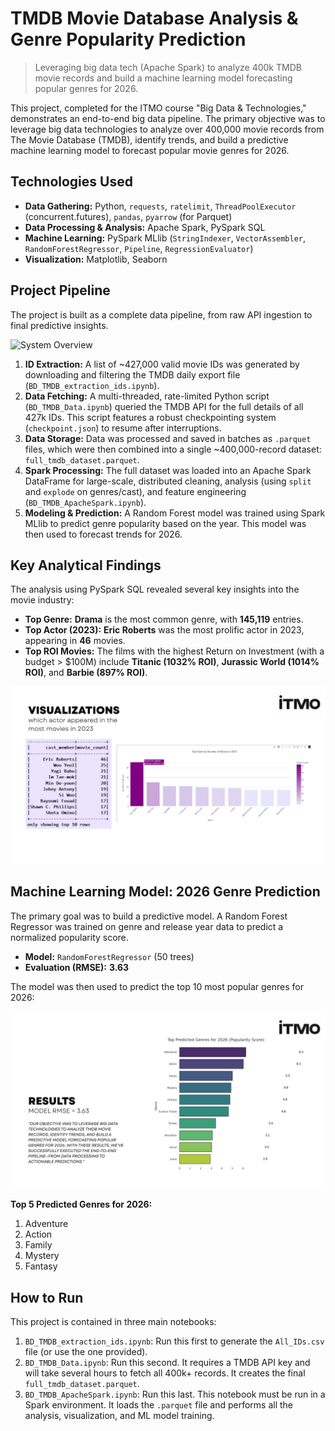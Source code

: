 # TMDB Movie Database Analysis & Genre Popularity Prediction

> Leveraging big data tech (Apache Spark) to analyze 400k TMDB movie records and build a machine learning model forecasting popular genres for 2026.

This project, completed for the ITMO course "Big Data & Technologies," demonstrates an end-to-end big data pipeline. The primary objective was to leverage big data technologies to analyze over 400,000 movie records from The Movie Database (TMDB), identify trends, and build a predictive machine learning model to forecast popular movie genres for 2026.

## Technologies Used

* **Data Gathering:** Python, `requests`, `ratelimit`, `ThreadPoolExecutor` (concurrent.futures), `pandas`, `pyarrow` (for Parquet)
* **Data Processing & Analysis:** Apache Spark, PySpark SQL
* **Machine Learning:** PySpark MLlib (`StringIndexer`, `VectorAssembler`, `RandomForestRegressor`, `Pipeline`, `RegressionEvaluator`)
* **Visualization:** Matplotlib, Seaborn

## Project Pipeline

The project is built as a complete data pipeline, from raw API ingestion to final predictive insights.

![System Overview](images/system_overview.png)

1.  **ID Extraction:** A list of ~427,000 valid movie IDs was generated by downloading and filtering the TMDB daily export file (`BD_TMDB_extraction_ids.ipynb`).
2.  **Data Fetching:** A multi-threaded, rate-limited Python script (`BD_TMDB_Data.ipynb`) queried the TMDB API for the full details of all 427k IDs. This script features a robust checkpointing system (`checkpoint.json`) to resume after interruptions.
3.  **Data Storage:** Data was processed and saved in batches as `.parquet` files, which were then combined into a single ~400,000-record dataset: `full_tmdb_dataset.parquet`.
4.  **Spark Processing:** The full dataset was loaded into an Apache Spark DataFrame for large-scale, distributed cleaning, analysis (using `split` and `explode` on genres/cast), and feature engineering (`BD_TMDB_ApacheSpark.ipynb`).
5.  **Modeling & Prediction:** A Random Forest model was trained using Spark MLlib to predict genre popularity based on the year. This model was then used to forecast trends for 2026.

## Key Analytical Findings

The analysis using PySpark SQL revealed several key insights into the movie industry:

* **Top Genre:** **Drama** is the most common genre, with **145,119** entries.
* **Top Actor (2023):** **Eric Roberts** was the most prolific actor in 2023, appearing in **46** movies.
* **Top ROI Movies:** The films with the highest Return on Investment (with a budget > $100M) include **Titanic (1032% ROI)**, **Jurassic World (1014% ROI)**, and **Barbie (897% ROI)**.

![Top Actors 2023](images/top_actors_2023.png)

## Machine Learning Model: 2026 Genre Prediction

The primary goal was to build a predictive model. A Random Forest Regressor was trained on genre and release year data to predict a normalized popularity score.

* **Model:** `RandomForestRegressor` (50 trees)
* **Evaluation (RMSE):** **3.63**

The model was then used to predict the top 10 most popular genres for 2026:

![Predicted Genres 2026](images/predicted_genres_2026.png)

**Top 5 Predicted Genres for 2026:**
1.  Adventure
2.  Action
3.  Family
4.  Mystery
5.  Fantasy

## How to Run

This project is contained in three main notebooks:

1.  `BD_TMDB_extraction_ids.ipynb`: Run this first to generate the `All_IDs.csv` file (or use the one provided).
2.  `BD_TMDB_Data.ipynb`: Run this second. It requires a TMDB API key and will take several hours to fetch all 400k+ records. It creates the final `full_tmdb_dataset.parquet`.
3.  `BD_TMDB_ApacheSpark.ipynb`: Run this last. This notebook must be run in a Spark environment. It loads the `.parquet` file and performs all the analysis, visualization, and ML model training.

